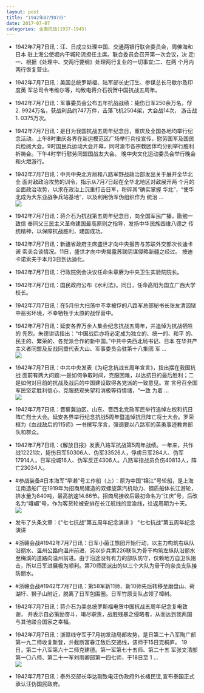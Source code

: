 ```yaml
---
layout: post
title: "1942年07月07日"
date: 2017-07-07
categories: 全面抗战(1937-1945)
---
```


<meta name="referrer" content="no-referrer" />

- 1942年7月7日讯：汪、日成立处理中国、交通两银行联合委员会，周佛海和日本 驻上海公使堀内干城轮流担任主席。联合委员会召开第一次会议，决 定:一、根据《处理中、交两行要纲》处理两行复业的一切事宜;二、在两 个月内两行恢复营业。 

- 1942年7月7日讯：美国总统罗斯福、陆军部长史汀生、参谋总长马歇尔及印度英 军总司令韦维尔等，均致电蒋介石祝贺中国抗战五周年。 

- 1942年7月7日讯：军事委员会公布五年抗战战绩：毙伤日军250余万名，俘 2. 9924万名，获战利品约747万件，击落飞机2504架，大会战14次， 游击战1. 0375万次。 

- 1942年7月7日讯：是日为我国抗战五周年纪念日，重庆及全国各地均举行纪念活动。上午8时重庆各界在新运模范区广场举行兵役宣传，慰劳国军及国民兵检阅大会。9时国民兵运动大会开幕，同时渝市各宗教团体均分别举行胜利祈祷会。下午4时举行慰劳同盟国战友大会。 晚中央文化运动委员会举行晚会和火炬游行。 

- 1942年7月7日讯：中共中央北方局和八路军野战政治部发出关于展开全华北全 面对敌政治攻势的训令，指示从7月7日起在全华北地区对敌展开两 个月的全面政治攻势，以求在政治上沉重打击日军，粉碎其“确实掌握 华北”，“使华北成为大东亚战争兵站基地”，以及利用伪军伪组织作为 统治 ... <br/><img src="https://wx1.sinaimg.cn/large/aca367d8ly1fhbiw7jof0j20c80903yj.jpg" />

- 1942年7月7日讯：蒋介石为抗战第五周年纪念日，向全国军民广播，勖勉一致信 奉同父三民主义革命建国最高原则之指导，发扬中华民族四维八德之 传统精神，以保障抗战胜利，建国成功。 

- 1942年7月7日讯：新疆省政府主席盛世才向中央报告与苏联外交部次长迪卡诺 索夫会谈情况。11日，盛世才向中央揭露苏联阴谋侵略新疆之经过。 按迪卡诺索夫于本月3日到达迪化。 

- 1942年7月7日讯：行政院例会决议任命朱章赓为中央卫生实验院院长。 

- 1942年7月7日讯：国民政府公布《水利法》。同日，任命高阳为国立广西大学 校长。 

- 1942年7月7日讯：在5月份大扫荡中不幸被俘的八路军总部秘书长张友清因狱中恶劣环境，不幸牺牲于太原的战俘营中。 

- 1942年7月7日讯：延安各界万余人集会纪念抗战五周年，并追悼为抗战牺牲的 先烈。朱德讲话指出：“中国战后亦将必定成为独立的、统一的、和平 的、民主的、繁荣的、各党派合作的新中国。”中共中央西北局书记、日本 在华共产主义者同盟及反战同盟代表大山、军事委员会驻第十八集团 军 ... <br/><img src="https://wx1.sinaimg.cn/large/aca367d8ly1fhba7wezu8j20c809zwej.jpg" />

- 1942年7月7日讯：中共中央发表《为纪念抗战五周年宣言》，指出摆在我国抗战 面前有两大问题:一是如何争取时间，克服困难，以达抗日的最后胜利；二是如何对目前的抗战及战后的中国建设取得各党派的一致意见。宣 言号召全国军民坚定胜利信心，克服悲观失望和消极等待情绪，“一致 为着 ... <br/><img src="https://wx4.sinaimg.cn/large/aca367d8ly1fhb8hhwlmyj20c80ftdg3.jpg" />

- 1942年7月7日讯：晋察冀边区、山东、晋西北党政军民举行追悼左权和抗日阵亡烈士大会。延安各界举行纪念抗战5周年暨追悼抗日阵亡将士大会。罗荣桓为《血战敌后的115师》一书撰写序言，强调要以八路军的英勇事迹教育部队和群众。 

- 1942年7月7日讯：《解放日报》发表八路军抗战第5周年战绩。一年来，共作战12221次，毙伤日军50306人、伪军33526人，俘虏日军284人、伪军17914人，日军投城16人、伪军反正4306人。八路军指战员负伤40813人，阵亡23034人。 

- #参战装备#日本海军“早濑”号工作船（上）：原为中国“锦江”号轮船，是上海江南造船厂在1919年为招商局建造的双螺旋蒸汽机动力、钢质船体长江游轮，排水量为840吨，最高航速14.66节。招商局接收后最初命名为“江庆”号，后改名为“峨嵋”号，作为客货轮被安排在长江航线的宜渝线，往返周期为十天。 <br/><img src="https://wx4.sinaimg.cn/large/aca367d8ly1fhb3acmj28j20j609twfy.jpg" />

- 发布了头条文章：《“七七抗战”第五周年纪念演讲  》 “七七抗战”第五周年纪念演讲 

- #浙赣会战#1942年7月7日讯：日军小菌江旅团开始行动，以主力构筑右纵队沿丽水、温州公路向温州前进，另以步兵第226联队为骨干构筑左纵队沿丽水至梅溪的道路向温州前进。由于沿途没有有力的部队防守，仅赖地方自卫队阻击，所以日军进展极为顺利。第70师团派出的以三个大队为骨干的奈良支队接防丽水。 

- #浙赣会战#1942年7月7日讯：第58军新11师、新10师先后转移至磨盘山、荷湖圩、狮子山附近，脱离了日军包围圈。日军竹原支队占领了樟树。 

- 1942年7月7日讯：蒋介石为美总统罗斯福电贺中国抗战五周年纪念复电致谢， 并表示自必策励奋斗，竭尽职责，战胜残暴之侵略者，从而达到我两国 与其他联合国家之幸福。 

- 1942年7月7日讯：浙赣线守军于7月初发动局部攻势，是日第二十八军陶广部 第一九二师收复新登，并截断富春江敌后交通线，该师于15日克桐庐。 19日，第二十八军第六十二师克建德。第一军第七十五师、第二十五 军张文清部第一〇八师、第二十一军刘雨卿部第一四七师，于18日至 1 ... <br/><img src="https://wx4.sinaimg.cn/large/aca367d8ly1fhawbxnnpxj20c809z74d.jpg" />

- 1942年7月7日讯：泰外交部长华达刚致电汪伪政府外长褚民谊,宣布泰国正式 承认汪伪国民政府。 

